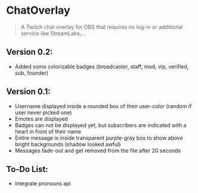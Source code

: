 # ChatOverlay
> A Twitch chat overlay for OBS that requires no log-in or additional service like StreamLabs,...

## Version 0.2:
- Added some colorizable badges (broadcaster, staff, mod, vip, verified, sub, founder)

## Version 0.1:
- Username displayed inside a rounded box of their user-color (random if user never picked one)
- Emotes are displayed
- Badges can not be displayed yet, but subscribers are indicated with a heart in front of their name
- Entire message is inside transparent purple-gray box to show above bright backgrounds (shadow looked awful)
- Messages fade-out and get removed from the file after 20 seconds

## To-Do List:
- Integrate pronouns api
